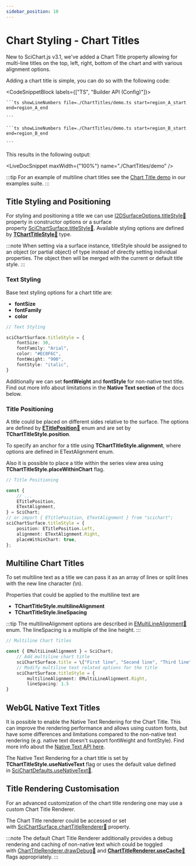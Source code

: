 ```yaml
---
sidebar_position: 10
---
```


# Chart Styling - Chart Titles

New to SciChart.js v3.1, we've added a Chart Title property allowing for multi-line titles on the top, left, right, bottom of the chart and with various alignment options.

Adding a chart title is simple, you can do so with the following code:

<CodeSnippetBlock labels={["TS", "Builder API (Config)"]}>

    ```ts showLineNumbers file=./ChartTitles/demo.ts start=region_A_start end=region_A_end
 
    ```

    ```ts showLineNumbers file=./ChartTitles/demo.ts start=region_B_start end=region_B_end
 
    ```
 
</CodeSnippetBlock>
 

This results in the following output:

<LiveDocSnippet maxWidth={"100%"} name="./ChartTitles/demo" />

:::tip
For an example of multiline chart titles see the [Chart Title demo](https://scichart.com/demo/javascript-chart-title) in our examples suite.
:::

Title Styling and Positioning
-----------------------------

For styling and positioning a title we can use [I2DSurfaceOptions.titleStyle:blue_book:](https://www.scichart.com/documentation/js/current/typedoc/interfaces/i2dsurfaceoptions.html#titlestyle) property in constructor options or a surface property [SciChartSurface.titleStyle:blue_book:](https://www.scichart.com/documentation/js/current/typedoc/classes/scichartsurface.html#titlestyle). Available styling options are defined by **[TChartTitleStyle:blue_book:](https://www.scichart.com/documentation/js/current/typedoc/index.html#tcharttitlestyle)** type.

:::note
When setting via a surface instance, titleStyle should be assigned to an object (or partial object) of type instead of directly setting individual properties. The object then will be merged with the current or default title style.
:::

### Text Styling

Base text styling options for a chart title are:

*   **fontSize**
*   **fontFamily**
*   **color**

```ts
// Text Styling

sciChartSurface.titleStyle = {
    fontSize: 30,
    fontFamily: "Arial",
    color: "#EC0F6C",
    fontWeight: "900",
    fontStyle: "italic",
}
```

Additionally we can set **fontWeight** and **fontStyle** for non-native text title. Find out more info about limitations in the **Native Text section** of the docs below.

### Title Positioning

A title could be placed on different sides relative to the surface. The options are defined by **[ETitlePosition:blue_book:](https://www.scichart.com/documentation/js/current/typedoc/enums/etitleposition.html)** enum and are set by **TChartTitleStyle.position**.

To specify an anchor for a title using **TChartTitleStyle.alignment**, where options are defined in ETextAlignment enum.

Also it is possible to place a title within the series view area using **TChartTitleStyle.placeWithinChart** flag.

```ts
// Title Positioning

const {
    // ...
    ETitlePosition,
    ETextAlignment,
} = SciChart;
// or import { ETitlePosition, ETextAlignment } from "scichart";
sciChartSurface.titleStyle = {
    position: ETitlePosition.Left,
    alignment: ETextAlignment.Right,
    placeWithinChart: true,
};
```

Multiline Chart Titles
----------------------

To set multiline text as a title we can pass it as an array of lines or split lines with the new line character (\\n).

Properties that could be applied to the multiline text are

*   **TChartTitleStyle.multilineAlignment**
*   **TChartTitleStyle.lineSpacing**

:::tip
The multilineAlignment options are described in [EMultiLineAlignment:blue_book:](https://www.scichart.com/documentation/js/current/typedoc/enums/emultilinealignment.html) enum. The lineSpacing is a multiple of the line height.
:::

```ts
// Multiline Chart Titles

const { EMultiLineAlignment } = SciChart;
    // Add multiline chart title
    sciChartSurface.title = \["First line", "Second line", "Third line"\]; // "Or 'FirstLine \\n Second line'
    // Modify multiline text related options for the title
    sciChartSurface.titleStyle = {
        multilineAlignment: EMultiLineAlignment.Right,
        lineSpacing: 1.5
}
```

WebGL Native Text Titles
------------------------

It is possible to enable the Native Text Rendering for the Chart Title. This can improve the rendering performance and allows using custom fonts, but have some differences and limitations compared to the non-native text rendering (e.g. native text doesn't support fontWeight and fontStyle). Find more info about the [Native Text API here](/2d-charts/miscellaneous-apis/native-text-api).

The Native Text Rendering for a chart title is set by **TChartTitleStyle.useNativeText** flag or uses the default value defined in [SciChartDefaults.useNativeText:blue_book:](https://www.scichart.com/documentation/js/current/typedoc/classes/scichartdefaults.html#usenativetext).

Title Rendering Customisation
-----------------------------

For an advanced customization of the chart title rendering one may use a custom Chart Title Renderer.

The Chart Title renderer could be accessed or set with [SciChartSurface.chartTitleRenderer:blue_book:](https://www.scichart.com/documentation/js/current/typedoc/classes/scichartsurface.html#charttitlerenderer) property.

:::note
The default Chart Title Renderer additionally provides a debug rendering and caching of non-native text which could be toggled with [ChartTitleRenderer.drawDebug:blue_book:](https://www.scichart.com/documentation/js/current/typedoc/classes/charttitlerenderer.html#drawdebug) and **[ChartTitleRenderer.useCache:blue_book:](https://www.scichart.com/documentation/js/current/typedoc/classes/charttitlerenderer.html#usecache)** flags appropriately.
:::